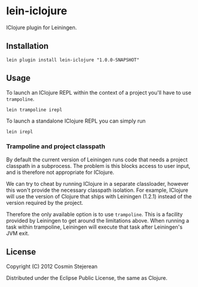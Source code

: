 # lein-iclojure

IClojure plugin for Leiningen.

## Installation

```
lein plugin install lein-iclojure "1.0.0-SNAPSHOT"
```

## Usage

To launch an IClojure REPL within the context of a project you'll have to use `trampoline`.

```
lein trampoline irepl
```

To launch a standalone IClojure REPL you can simply run

```
lein irepl
```

### Trampoline and project classpath

By default the current version of Leiningen runs code that needs a
project classpath in a subprocess. The problem is this blocks access
to user input, and is therefore not appropriate for IClojure.

We can try to cheat by running IClojure in a separate classloader,
however this won't provide the necessary classpath isolation. For
example, IClojure will use the version of Clojure that ships with
Leiningen (1.2.1) instead of the version required by the project.

Therefore the only available option is to use `trampoline`. This is a
facility provided by Leiningen to get around the limitations
above. When running a task within trampoline, Leiningen will execute
that task after Leiningen's JVM exit.

## License

Copyright (C) 2012 Cosmin Stejerean

Distributed under the Eclipse Public License, the same as Clojure.
